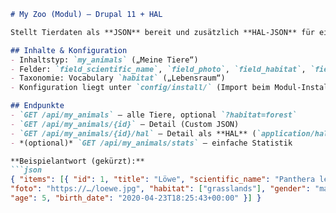 
```markdown
# My Zoo (Modul) – Drupal 11 + HAL

Stellt Tierdaten als **JSON** bereit und zusätzlich **HAL-JSON** für einzelne Datensätze.

## Inhalte & Konfiguration
- Inhaltstyp: `my_animals` („Meine Tiere“)
- Felder: `field_scientific_name`, `field_photo`, `field_habitat`, `field_gender` (`male|female|unknown`), `field_age`, `field_birth_date`
- Taxonomie: Vocabulary `habitat` („Lebensraum“)
- Konfiguration liegt unter `config/install/` (Import beim Modul-Install). Install-Hook legt Beispiel-Habitate an.

## Endpunkte
- `GET /api/my_animals` — alle Tiere, optional `?habitat=forest`
- `GET /api/my_animals/{id}` — Detail (Custom JSON)
- `GET /api/my_animals/{id}/hal` — Detail als **HAL** (`application/hal+json`)
- *(optional)* `GET /api/my_animals/stats` — einfache Statistik

**Beispielantwort (gekürzt):**
```json
{ "items": [{ "id": 1, "title": "Löwe", "scientific_name": "Panthera leo",
"foto": "https://…/loewe.jpg", "habitat": ["grasslands"], "gender": "male",
"age": 5, "birth_date": "2020-04-23T18:25:43+00:00" }] }
